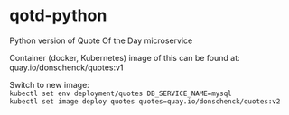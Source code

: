 # qotd-python
Python version of Quote Of the Day microservice  

Container (docker, Kubernetes) image of this can be found at: quay.io/donschenck/quotes:v1


Switch to new image:  
`kubectl set env deployment/quotes DB_SERVICE_NAME=mysql`  
`kubectl set image deploy quotes quotes=quay.io/donschenck/quotes:v2`  
